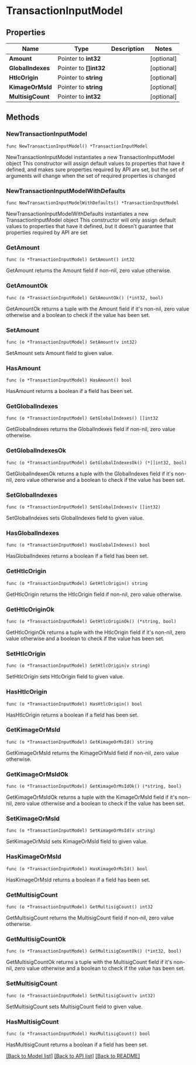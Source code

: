 # TransactionInputModel

## Properties

Name | Type | Description | Notes
------------ | ------------- | ------------- | -------------
**Amount** | Pointer to **int32** |  | [optional] 
**GlobalIndexes** | Pointer to **[]int32** |  | [optional] 
**HtlcOrigin** | Pointer to **string** |  | [optional] 
**KimageOrMsId** | Pointer to **string** |  | [optional] 
**MultisigCount** | Pointer to **int32** |  | [optional] 

## Methods

### NewTransactionInputModel

`func NewTransactionInputModel() *TransactionInputModel`

NewTransactionInputModel instantiates a new TransactionInputModel object
This constructor will assign default values to properties that have it defined,
and makes sure properties required by API are set, but the set of arguments
will change when the set of required properties is changed

### NewTransactionInputModelWithDefaults

`func NewTransactionInputModelWithDefaults() *TransactionInputModel`

NewTransactionInputModelWithDefaults instantiates a new TransactionInputModel object
This constructor will only assign default values to properties that have it defined,
but it doesn't guarantee that properties required by API are set

### GetAmount

`func (o *TransactionInputModel) GetAmount() int32`

GetAmount returns the Amount field if non-nil, zero value otherwise.

### GetAmountOk

`func (o *TransactionInputModel) GetAmountOk() (*int32, bool)`

GetAmountOk returns a tuple with the Amount field if it's non-nil, zero value otherwise
and a boolean to check if the value has been set.

### SetAmount

`func (o *TransactionInputModel) SetAmount(v int32)`

SetAmount sets Amount field to given value.

### HasAmount

`func (o *TransactionInputModel) HasAmount() bool`

HasAmount returns a boolean if a field has been set.

### GetGlobalIndexes

`func (o *TransactionInputModel) GetGlobalIndexes() []int32`

GetGlobalIndexes returns the GlobalIndexes field if non-nil, zero value otherwise.

### GetGlobalIndexesOk

`func (o *TransactionInputModel) GetGlobalIndexesOk() (*[]int32, bool)`

GetGlobalIndexesOk returns a tuple with the GlobalIndexes field if it's non-nil, zero value otherwise
and a boolean to check if the value has been set.

### SetGlobalIndexes

`func (o *TransactionInputModel) SetGlobalIndexes(v []int32)`

SetGlobalIndexes sets GlobalIndexes field to given value.

### HasGlobalIndexes

`func (o *TransactionInputModel) HasGlobalIndexes() bool`

HasGlobalIndexes returns a boolean if a field has been set.

### GetHtlcOrigin

`func (o *TransactionInputModel) GetHtlcOrigin() string`

GetHtlcOrigin returns the HtlcOrigin field if non-nil, zero value otherwise.

### GetHtlcOriginOk

`func (o *TransactionInputModel) GetHtlcOriginOk() (*string, bool)`

GetHtlcOriginOk returns a tuple with the HtlcOrigin field if it's non-nil, zero value otherwise
and a boolean to check if the value has been set.

### SetHtlcOrigin

`func (o *TransactionInputModel) SetHtlcOrigin(v string)`

SetHtlcOrigin sets HtlcOrigin field to given value.

### HasHtlcOrigin

`func (o *TransactionInputModel) HasHtlcOrigin() bool`

HasHtlcOrigin returns a boolean if a field has been set.

### GetKimageOrMsId

`func (o *TransactionInputModel) GetKimageOrMsId() string`

GetKimageOrMsId returns the KimageOrMsId field if non-nil, zero value otherwise.

### GetKimageOrMsIdOk

`func (o *TransactionInputModel) GetKimageOrMsIdOk() (*string, bool)`

GetKimageOrMsIdOk returns a tuple with the KimageOrMsId field if it's non-nil, zero value otherwise
and a boolean to check if the value has been set.

### SetKimageOrMsId

`func (o *TransactionInputModel) SetKimageOrMsId(v string)`

SetKimageOrMsId sets KimageOrMsId field to given value.

### HasKimageOrMsId

`func (o *TransactionInputModel) HasKimageOrMsId() bool`

HasKimageOrMsId returns a boolean if a field has been set.

### GetMultisigCount

`func (o *TransactionInputModel) GetMultisigCount() int32`

GetMultisigCount returns the MultisigCount field if non-nil, zero value otherwise.

### GetMultisigCountOk

`func (o *TransactionInputModel) GetMultisigCountOk() (*int32, bool)`

GetMultisigCountOk returns a tuple with the MultisigCount field if it's non-nil, zero value otherwise
and a boolean to check if the value has been set.

### SetMultisigCount

`func (o *TransactionInputModel) SetMultisigCount(v int32)`

SetMultisigCount sets MultisigCount field to given value.

### HasMultisigCount

`func (o *TransactionInputModel) HasMultisigCount() bool`

HasMultisigCount returns a boolean if a field has been set.


[[Back to Model list]](index.md#documentation-for-models) [[Back to API list]](index.md#documentation-for-api-endpoints) [[Back to README]](index.md)


